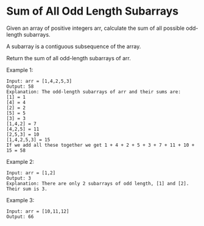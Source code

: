 #  Sum of All Odd Length Subarrays


Given an array of positive integers arr, 
calculate the sum of all possible odd-length subarrays.

A subarray is a contiguous subsequence of the array.

Return the sum of all odd-length subarrays of arr.

Example 1:

    Input: arr = [1,4,2,5,3]
    Output: 58
    Explanation: The odd-length subarrays of arr and their sums are:
    [1] = 1
    [4] = 4
    [2] = 2
    [5] = 5
    [3] = 3
    [1,4,2] = 7
    [4,2,5] = 11
    [2,5,3] = 10
    [1,4,2,5,3] = 15
    If we add all these together we get 1 + 4 + 2 + 5 + 3 + 7 + 11 + 10 + 15 = 58

Example 2:

    Input: arr = [1,2]
    Output: 3
    Explanation: There are only 2 subarrays of odd length, [1] and [2]. Their sum is 3.


Example 3:

    Input: arr = [10,11,12]
    Output: 66

